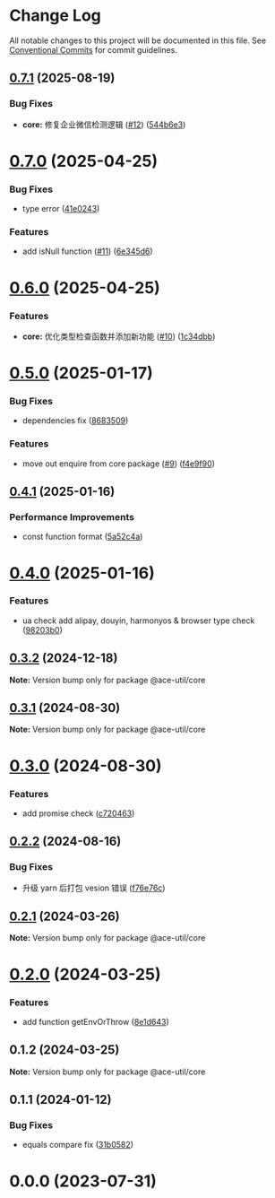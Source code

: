 # Change Log

All notable changes to this project will be documented in this file.
See [Conventional Commits](https://conventionalcommits.org) for commit guidelines.

## [0.7.1](https://github.com/aceHubert/ace-util/compare/@ace-util/core@0.7.0...@ace-util/core@0.7.1) (2025-08-19)

### Bug Fixes

- **core:** 修复企业微信检测逻辑 ([#12](https://github.com/aceHubert/ace-util/issues/12)) ([544b6e3](https://github.com/aceHubert/ace-util/commit/544b6e3765de0b522ce0f674630e4febf7e044e4))

# [0.7.0](https://github.com/aceHubert/ace-util/compare/@ace-util/core@0.6.0...@ace-util/core@0.7.0) (2025-04-25)

### Bug Fixes

- type error ([41e0243](https://github.com/aceHubert/ace-util/commit/41e0243209ba127036cdb6666d362102e26cf665))

### Features

- add isNull function ([#11](https://github.com/aceHubert/ace-util/issues/11)) ([6e345d6](https://github.com/aceHubert/ace-util/commit/6e345d6eac049ca8d209c3456733be1e51018d9d))

# [0.6.0](https://github.com/aceHubert/ace-util/compare/@ace-util/core@0.5.0...@ace-util/core@0.6.0) (2025-04-25)

### Features

- **core:** 优化类型检查函数并添加新功能 ([#10](https://github.com/aceHubert/ace-util/issues/10)) ([1c34dbb](https://github.com/aceHubert/ace-util/commit/1c34dbb148240c73c930e7d3e8a9a4d2324137ea))

# [0.5.0](https://github.com/aceHubert/ace-util/compare/@ace-util/core@0.4.1...@ace-util/core@0.5.0) (2025-01-17)

### Bug Fixes

- dependencies fix ([8683509](https://github.com/aceHubert/ace-util/commit/8683509233348a9d9bbeccebd8fe32f461e7e4f3))

### Features

- move out enquire from core package ([#9](https://github.com/aceHubert/ace-util/issues/9)) ([f4e9f90](https://github.com/aceHubert/ace-util/commit/f4e9f9062c3e4417bf983964b653e5c6cde4742b))

## [0.4.1](https://github.com/aceHubert/ace-util/compare/@ace-util/core@0.4.0...@ace-util/core@0.4.1) (2025-01-16)

### Performance Improvements

- const function format ([5a52c4a](https://github.com/aceHubert/ace-util/commit/5a52c4a636dedf97b6e740068d268a6c6cf9ec9d))

# [0.4.0](https://github.com/aceHubert/ace-util/compare/@ace-util/core@0.3.2...@ace-util/core@0.4.0) (2025-01-16)

### Features

- ua check add alipay, douyin, harmonyos & browser type check ([98203b0](https://github.com/aceHubert/ace-util/commit/98203b09e405028838a426450b9575af73bb8838))

## [0.3.2](https://github.com/aceHubert/ace-util/compare/@ace-util/core@0.3.1...@ace-util/core@0.3.2) (2024-12-18)

**Note:** Version bump only for package @ace-util/core

## [0.3.1](https://github.com/aceHubert/ace-util/compare/@ace-util/core@0.3.0...@ace-util/core@0.3.1) (2024-08-30)

**Note:** Version bump only for package @ace-util/core

# [0.3.0](https://github.com/aceHubert/ace-util/compare/@ace-util/core@0.2.2...@ace-util/core@0.3.0) (2024-08-30)

### Features

- add promise check ([c720463](https://github.com/aceHubert/ace-util/commit/c7204639a6fb29944a591e8a9af7791b1fff24ec))

## [0.2.2](https://github.com/aceHubert/ace-util/compare/@ace-util/core@0.2.1...@ace-util/core@0.2.2) (2024-08-16)

### Bug Fixes

- 升级 yarn 后打包 vesion 错误 ([f76e76c](https://github.com/aceHubert/ace-util/commit/f76e76cc05156d9dea63c53a2035dff5db0a2aff))

## [0.2.1](https://github.com/aceHubert/ace-util/compare/@ace-util/core@0.2.0...@ace-util/core@0.2.1) (2024-03-26)

**Note:** Version bump only for package @ace-util/core

# [0.2.0](https://github.com/aceHubert/ace-util/compare/@ace-util/core@0.1.1...@ace-util/core@0.2.0) (2024-03-25)

### Features

- add function getEnvOrThrow ([8e1d643](https://github.com/aceHubert/ace-util/commit/8e1d643f714ec3b6bc184eb71f73e11cc52a7ce1))

## 0.1.2 (2024-03-25)

**Note:** Version bump only for package @ace-util/core

## 0.1.1 (2024-01-12)

### Bug Fixes

- equals compare fix ([31b0582](https://github.com/aceHubert/ace-util/commit/31b0582ac95afa7e0d2dc067576dea6b92d65d64))

# 0.0.0 (2023-07-31)

